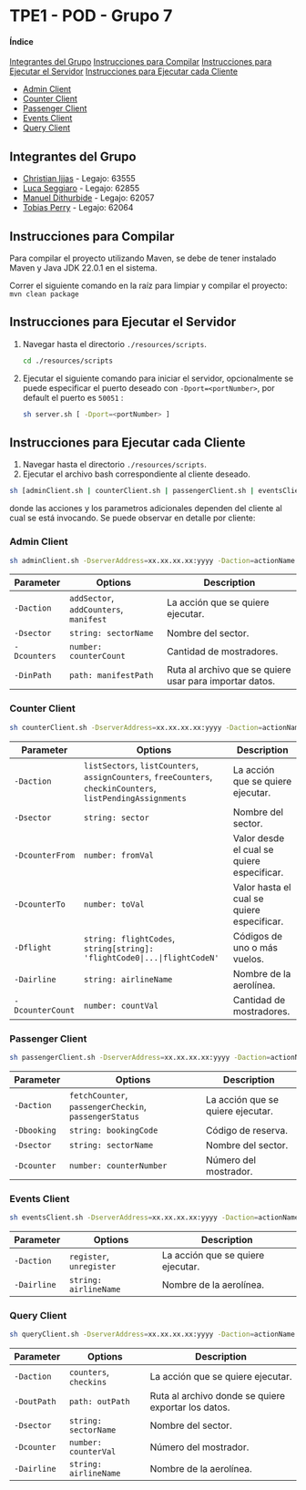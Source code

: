 
# TPE1 - POD - Grupo 7

#### Índice
[Integrantes del Grupo](#integrantes-del-grupo)
[Instrucciones para Compilar](#instrucciones-para-compilar)
[Instrucciones para Ejecutar el Servidor](#instrucciones-para-ejecutar-el-servidor)
[Instrucciones para Ejecutar cada Cliente](#instrucciones-para-ejecutar-cada-cliente)
- [Admin Client](#admin-client)
- [Counter Client](#counter-client)
- [Passenger Client](#passenger-client)
- [Events Client](#events-client)
- [Query Client](#query-client)

## Integrantes del Grupo
- [Christian Ijjas](https://github.com/cijjas) - Legajo: 63555
- [Luca Seggiaro](https://github.com/Lucaseggi) - Legajo: 62855
- [Manuel Dithurbide](https://github.com/manudithur) - Legajo: 62057
- [Tobias Perry](https://github.com/TobiasPerry) - Legajo: 62064

## Instrucciones para Compilar

Para compilar el proyecto utilizando Maven, se debe de tener instalado Maven y Java JDK 22.0.1 en el sistema. 

Correr el siguiente comando en la raíz para limpiar y compilar el proyecto:
   ```mvn clean package```


## Instrucciones para Ejecutar el Servidor

1. Navegar hasta el directorio `./resources/scripts`.
   
   ```sh
   cd ./resources/scripts
   ```
   
2. Ejecutar el siguiente comando para iniciar el servidor, opcionalmente se puede especificar el puerto deseado con `-Dport=<portNumber>`, por default el puerto es `50051` :

   ```sh
   sh server.sh [ -Dport=<portNumber> ]
   ```

## Instrucciones para Ejecutar cada Cliente

1. Navegar hasta el directorio `./resources/scripts`.
2. Ejecutar el archivo bash correspondiente al cliente deseado.

```sh
sh [adminClient.sh | counterClient.sh | passengerClient.sh | eventsClient.sh | queryClient.sh] -DserverAddress=<serverAddress> -Daction=<action> <params>
```

donde las acciones y los parametros adicionales dependen del cliente al cual se está invocando. Se puede observar en detalle por cliente:
### Admin Client
```sh
sh adminClient.sh -DserverAddress=xx.xx.xx.xx:yyyy -Daction=actionName [ -Dsector=sectorName | -Dcounters=counterCount | -DinPath=manifestPath ]
```

| Parameter    | Options                                | Description                                             |
| ------------ | -------------------------------------- | ------------------------------------------------------- |
| `-Daction`   | `addSector`, `addCounters`, `manifest` | La acción que se quiere ejecutar.                       |
| `-Dsector`   | `string: sectorName`                   | Nombre del sector.                                      |
| `-Dcounters` | `number: counterCount`                 | Cantidad de mostradores.                                |
| `-DinPath`   | `path: manifestPath`                   | Ruta al archivo que se quiere usar para importar datos. |

### Counter Client
```sh
sh counterClient.sh -DserverAddress=xx.xx.xx.xx:yyyy -Daction=actionName [ -Dsector=sectorName | -DcounterFrom=fromVal | -DcounterTo=toVal | -Dflights=flights | -Dairline=airlineName | -DcounterCount=countVal ]
```

| Parameter        | Options                                                                                                      | Description                                |
| ---------------- | ------------------------------------------------------------------------------------------------------------ | ------------------------------------------ |
| `-Daction`       | `listSectors`, `listCounters`, `assignCounters`, `freeCounters`, `checkinCounters`, `listPendingAssignments` | La acción que se quiere ejecutar.          |
| `-Dsector`       | `string: sector`                                                                                             | Nombre del sector.                         |
| `-DcounterFrom`  | `number: fromVal`                                                                                            | Valor desde el cual se quiere especificar. |
| `-DcounterTo`    | `number: toVal`                                                                                              | Valor hasta el cual se quiere especificar. |
| `-Dflight`       | `string: flightCodes`, `string[string]: 'flightCode0\|...\|flightCodeN'`                                     | Códigos de uno o más vuelos.               |
| `-Dairline`      | `string: airlineName`                                                                                        | Nombre de la aerolínea.                    |
| `-DcounterCount` | `number: countVal`                                                                                           | Cantidad de mostradores.                   |




### Passenger Client
```sh
sh passengerClient.sh -DserverAddress=xx.xx.xx.xx:yyyy -Daction=actionName [ -Dbooking=booking | -Dsector=sectorName | -Dcounter=counterNumber ]
```

| Parameter   | Options                                               | Description                       |
| ----------- | ----------------------------------------------------- | --------------------------------- |
| `-Daction`  | `fetchCounter`, `passengerCheckin`, `passengerStatus` | La acción que se quiere ejecutar. |
| `-Dbooking` | `string: bookingCode`                                 | Código de reserva.                |
| `-Dsector`  | `string: sectorName`                                  | Nombre del sector.                |
| `-Dcounter` | `number: counterNumber`                               | Número del mostrador.             |
### Events Client
```sh
sh eventsClient.sh -DserverAddress=xx.xx.xx.xx:yyyy -Daction=actionName -Dairline=airlineName
```

| Parameter   | Options                  | Description                       |
| ----------- | ------------------------ | --------------------------------- |
| `-Daction`  | `register`, `unregister` | La acción que se quiere ejecutar. |
| `-Dairline` | `string: airlineName`    | Nombre de la aerolínea.           |
### Query Client
```sh
sh queryClient.sh -DserverAddress=xx.xx.xx.xx:yyyy -Daction=actionName -DoutPath=query.txt [ -Dsector=sectorName | -Dairline=airlineName | -Dcounter=counterVal ]
```

| Parameter   | Options                | Description                                         |
| ----------- | ---------------------- | --------------------------------------------------- |
| `-Daction`  | `counters`, `checkins` | La acción que se quiere ejecutar.                   |
| `-DoutPath` | `path: outPath`        | Ruta al archivo donde se quiere exportar los datos. |
| `-Dsector`  | `string: sectorName`   | Nombre del sector.                                  |
| `-Dcounter` | `number: counterVal`   | Número del mostrador.                               |
| `-Dairline` | `string: airlineName`  | Nombre de la aerolínea.                             |
